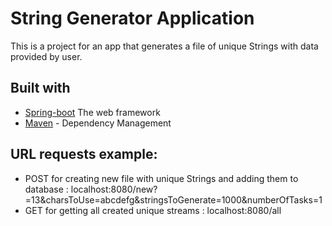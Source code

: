 String Generator Application
===

This is a project for an app that generates a file of unique 
Strings with data provided by user.



## Built with
* [Spring-boot](https://spring.io/projects/spring-boot/) The web framework
* [Maven](https://maven.apache.org/) - Dependency Management

## URL requests example:
* POST for creating new file with unique Strings and adding them to database : 
 localhost:8080/new?=13&charsToUse=abcdefg&stringsToGenerate=1000&numberOfTasks=1
* GET for getting all created unique streams : 
  localhost:8080/all

